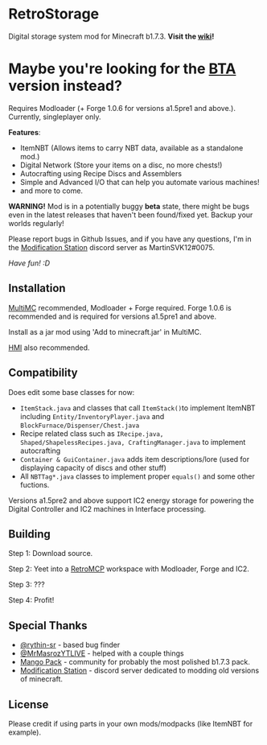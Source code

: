 # RetroStorage 
Digital storage system mod for Minecraft b1.7.3. **Visit the [wiki](https://github.com/MartinSVK12/retrostorage/wiki)!**

# Maybe you're looking for the [BTA](https://github.com/MartinSVK12/retrostorage/tree/bta) version instead?

Requires Modloader (+ Forge 1.0.6 for versions a1.5pre1 and above.). Currently, singleplayer only.

**Features**:

 - ItemNBT (Allows items to carry NBT data, available as a standalone mod.)
 - Digital Network (Store your items on a disc, no more chests!)
 - Autocrafting using Recipe Discs and Assemblers
 - Simple and Advanced I/O that can help you automate various machines!
 - and more to come.

**WARNING!**
Mod is in a potentially buggy **beta** state, there might be bugs even in the latest releases that haven't been found/fixed yet. Backup your worlds regularly! 

Please report bugs in Github Issues, and if you have any questions, I'm in the [Modification Station](https://discord.gg/8Qky5XY) discord server as MartinSVK12#0075.

_Have fun! :D_


## Installation
[MultiMC](https://multimc.org/) recommended, Modloader + Forge required.
Forge 1.0.6 is recommended and is required for versions a1.5pre1 and above.

Install as a jar mod using 'Add to minecraft.jar' in MultiMC.

[HMI](https://github.com/rekadoodle/HowManyItems/releases) also recommended.


## Compatibility
Does edit some base classes for now:
 - `ItemStack.java` and classes that call `ItemStack()`to implement ItemNBT including `Entity/InventoryPlayer.java` and `BlockFurnace/Dispenser/Chest.java`
 - Recipe related class such as `IRecipe.java, Shaped/ShapelessRecipes.java, CraftingManager.java` to implement autocrafting
 - `Container & GuiContainer.java` adds item descriptions/lore (used for displaying capacity of discs and other stuff)
 - All `NBTTag*.java` classes to implement proper `equals()` and some other fuctions.
 
Versions a1.5pre2 and above support IC2 energy storage for powering the Digital Controller and IC2 machines in Interface processing.

## Building
Step 1: Download source.

Step 2: Yeet into a [RetroMCP](https://github.com/MCPHackers/RetroMCP-Java/releases) workspace with Modloader, Forge and IC2.

Step 3: ???

Step 4: Profit!

## Special Thanks
- [@rythin-sr](https://github.com/rythin-sr) - based bug finder
- [@MrMasrozYTLIVE](https://github.com/MrMasrozYTLIVE) - helped with a couple things
- [Mango Pack](https://discord.gg/FaPeNqkbJw) - community for probably the most polished b1.7.3 pack.
- [Modification Station](https://discord.gg/8Qky5XY) - discord server dedicated to modding old versions of minecraft.

 
## License
Please credit if using parts in your own mods/modpacks (like ItemNBT for example).
